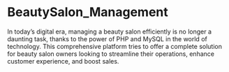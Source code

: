 # BeautySalon_Management
In today’s digital era, managing a beauty salon efficiently is no longer a daunting task, thanks to the power of PHP and  MySQL in the world of technology. This comprehensive platform tries to offer a complete solution for beauty salon owners looking to streamline their operations, enhance customer experience, and boost sales.
